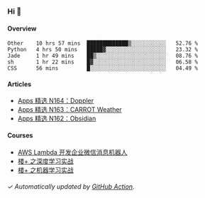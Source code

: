 ### Hi 👋

#### Overview

<!--START_SECTION:waka-->
```text
Other    10 hrs 57 mins  █████████████▒░░░░░░░░░░░   52.76 % 
Python   4 hrs 50 mins   █████▓░░░░░░░░░░░░░░░░░░░   23.32 % 
Jade     1 hr 49 mins    ██▒░░░░░░░░░░░░░░░░░░░░░░   08.76 % 
sh       1 hr 22 mins    █▓░░░░░░░░░░░░░░░░░░░░░░░   06.58 % 
CSS      56 mins         █░░░░░░░░░░░░░░░░░░░░░░░░   04.49 % 
```
<!--END_SECTION:waka-->

#### Articles

<!-- BLOG:START -->
- [Apps 精选 N164：Doppler](https://huhuhang.com/post/product-hunt/product-hunt-n164?ref=github)
- [Apps 精选 N163：CARROT Weather](https://huhuhang.com/post/product-hunt/product-hunt-n163?ref=github)
- [Apps 精选 N162：Obsidian](https://huhuhang.com/post/product-hunt/product-hunt-n162?ref=github)<!-- BLOG:END -->

#### Courses

<!-- SYL:START -->
- [AWS Lambda 开发企业微信消息机器人](https://lanqiao.cn/courses/2868)
- [楼+ 之深度学习实战](https://lanqiao.cn/courses/2617)
- [楼+ 之机器学习实战](https://lanqiao.cn/courses/2616)
<!-- SYL:END -->

###### ✓ Automatically updated by [GitHub Action](https://github.com/huhuhang/huhuhang/actions).
